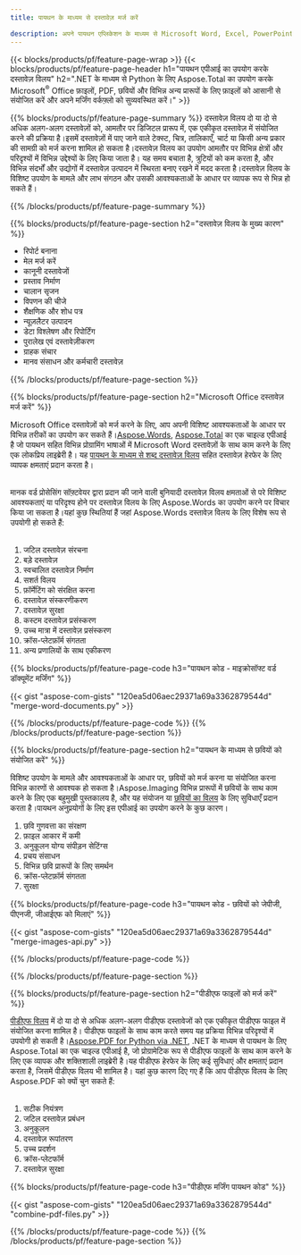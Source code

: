 ```yaml
---
title: पायथन के माध्यम से दस्तावेज़ मर्ज करें

description: अपने पायथन एप्लिकेशन के माध्यम से Microsoft Word, Excel, PowerPoint, PDF और Images सहित दो या अधिक अलग-अलग दस्तावेज़ों को संयोजित करें।ऐप के माध्यम से विलय परिणामों का ऑनलाइन परीक्षण करें।
---
```


{{< blocks/products/pf/feature-page-wrap >}}
{{< blocks/products/pf/feature-page-header h1="पायथन एपीआई का उपयोग करके दस्तावेज़ विलय" h2=".NET के माध्यम से Python के लिए Aspose.Total का उपयोग करके Microsoft<sup>&reg;</sup> Office फ़ाइलों, PDF, छवियों और विभिन्न अन्य प्रारूपों के लिए फ़ाइलों को आसानी से संयोजित करें और अपने मर्जिंग वर्कफ़्लो को सुव्यवस्थित करें।" >}}

{{% blocks/products/pf/feature-page-summary %}}
दस्तावेज़ विलय दो या दो से अधिक अलग-अलग दस्तावेज़ों को, आमतौर पर डिजिटल प्रारूप में, एक एकीकृत दस्तावेज़ में संयोजित करने की प्रक्रिया है।इसमें दस्तावेज़ों में पाए जाने वाले टेक्स्ट, चित्र, तालिकाएँ, चार्ट या किसी अन्य प्रकार की सामग्री को मर्ज करना शामिल हो सकता है।दस्तावेज़ विलय का उपयोग आमतौर पर विभिन्न क्षेत्रों और परिदृश्यों में विभिन्न उद्देश्यों के लिए किया जाता है। यह समय बचाता है, त्रुटियों को कम करता है, और विभिन्न संदर्भों और उद्योगों में दस्तावेज़ उत्पादन में स्थिरता बनाए रखने में मदद करता है।दस्तावेज़ विलय के विशिष्ट उपयोग के मामले और लाभ संगठन और उसकी आवश्यकताओं के आधार पर व्यापक रूप से भिन्न हो सकते हैं।

{{% /blocks/products/pf/feature-page-summary  %}}

{{% blocks/products/pf/feature-page-section  h2="दस्तावेज़ विलय के मुख्य कारण" %}}

- रिपोर्ट बनाना
- मेल मर्ज करें
- कानूनी दस्तावेजों
- प्रस्ताव निर्माण
- चालान सृजन
- विपणन की चीजे
- शैक्षणिक और शोध पत्र
- न्यूज़लैटर उत्पादन
- डेटा विश्लेषण और रिपोर्टिंग
- पुरालेख एवं दस्तावेज़ीकरण
- ग्राहक संचार
- मानव संसाधन और कर्मचारी दस्तावेज़

{{% /blocks/products/pf/feature-page-section %}}

{{% blocks/products/pf/feature-page-section  h2="Microsoft Office दस्तावेज़ मर्ज करें" %}}

Microsoft Office दस्तावेज़ों को मर्ज करने के लिए, आप अपनी विशिष्ट आवश्यकताओं के आधार पर विभिन्न तरीकों का उपयोग कर सकते हैं।[Aspose.Words](https://products.aspose.com/words/family/), [Aspose.Total](https://products.aspose.com/total/family/) का एक चाइल्ड एपीआई है जो पायथन सहित विभिन्न प्रोग्रामिंग भाषाओं में Microsoft Word दस्तावेज़ों के साथ काम करने के लिए एक लोकप्रिय लाइब्रेरी है। यह [पायथन के माध्यम से शब्द दस्तावेज़ विलय](https://products.aspose.com/total/python-net/merge/word/) सहित दस्तावेज़ हेरफेर के लिए व्यापक क्षमताएं प्रदान करता है।<br /><br />

मानक वर्ड प्रोसेसिंग सॉफ़्टवेयर द्वारा प्रदान की जाने वाली बुनियादी दस्तावेज़ विलय क्षमताओं से परे विशिष्ट आवश्यकताएं या परिदृश्य होने पर दस्तावेज़ विलय के लिए Aspose.Words का उपयोग करने पर विचार किया जा सकता है।यहां कुछ स्थितियां हैं जहां Aspose.Words दस्तावेज़ विलय के लिए विशेष रूप से उपयोगी हो सकते हैं:<br /><br />

1. जटिल दस्तावेज़ संरचना<br />
2. बड़े दस्तावेज़<br />
3. स्वचालित दस्तावेज़ निर्माण<br />
4. सशर्त विलय<br />
5. फ़ॉर्मेटिंग को संरक्षित करना<br />
6. दस्तावेज़ संस्करणीकरण<br />
7. दस्तावेज़ सुरक्षा<br />
8. कस्टम दस्तावेज़ प्रसंस्करण<br />
9. उच्च मात्रा में दस्तावेज़ प्रसंस्करण<br />
10. क्रॉस-प्लेटफ़ॉर्म संगतता<br />
11. अन्य प्रणालियों के साथ एकीकरण<br />


{{% blocks/products/pf/feature-page-code h3="पायथन कोड - माइक्रोसॉफ्ट वर्ड डॉक्यूमेंट मर्जिंग" %}}

{{< gist "aspose-com-gists" "120ea5d06aec29371a69a3362879544d" "merge-word-documents.py" >}}

{{% /blocks/products/pf/feature-page-code  %}}
{{% /blocks/products/pf/feature-page-section %}}

{{% blocks/products/pf/feature-page-section  h2="पायथन के माध्यम से छवियों को संयोजित करें" %}}

विशिष्ट उपयोग के मामले और आवश्यकताओं के आधार पर, छवियों को मर्ज करना या संयोजित करना विभिन्न कारणों से आवश्यक हो सकता है।Aspose.Imaging विभिन्न प्रारूपों में छवियों के साथ काम करने के लिए एक बहुमुखी पुस्तकालय है, और यह संयोजन या [छवियों का विलय](https://products.aspose.com/total/python-net/merge/image/) के लिए सुविधाएँ प्रदान करता है।पायथन अनुप्रयोगों के लिए इस एपीआई का उपयोग करने के कुछ कारण।<br />

1. छवि गुणवत्ता का संरक्षण
1. फ़ाइल आकार में कमी
1. अनुकूलन योग्य संपीड़न सेटिंग्स
1. प्रचय संसाधन
1. विभिन्न छवि प्रारूपों के लिए समर्थन
1. क्रॉस-प्लेटफ़ॉर्म संगतता 
1. सुरक्षा

{{% blocks/products/pf/feature-page-code h3="पायथन कोड - छवियों को जेपीजी, पीएनजी, जीआईएफ को मिलाएं" %}}

{{< gist "aspose-com-gists" "120ea5d06aec29371a69a3362879544d" "merge-images-api.py" >}}

{{% /blocks/products/pf/feature-page-code  %}}

{{% /blocks/products/pf/feature-page-section %}}

{{% blocks/products/pf/feature-page-section  h2="पीडीएफ फाइलों को मर्ज करें" %}}

[पीडीएफ विलय](https://products.aspose.com/total/python-net/merge/pdf/) में दो या दो से अधिक अलग-अलग पीडीएफ दस्तावेजों को एक एकीकृत पीडीएफ फाइल में संयोजित करना शामिल है। पीडीएफ फाइलों के साथ काम करते समय यह प्रक्रिया विभिन्न परिदृश्यों में उपयोगी हो सकती है।[Aspose.PDF for Python via .NET](https://products.aspose.com/pdf/python-net/), .NET के माध्यम से पायथन के लिए Aspose.Total का एक चाइल्ड एपीआई है, जो प्रोग्रामेटिक रूप से पीडीएफ फाइलों के साथ काम करने के लिए एक व्यापक और शक्तिशाली लाइब्रेरी है।यह पीडीएफ हेरफेर के लिए कई सुविधाएं और क्षमताएं प्रदान करता है, जिसमें पीडीएफ विलय भी शामिल है। यहां कुछ कारण दिए गए हैं कि आप पीडीएफ विलय के लिए Aspose.PDF को क्यों चुन सकते हैं:
<br /><br />

1. सटीक नियंत्रण
1. जटिल दस्तावेज़ प्रबंधन
1. अनुकूलन
1. दस्तावेज़ रूपांतरण
1. उच्च प्रदर्शन
1. क्रॉस-प्लेटफॉर्म
1. दस्तावेज़ सुरक्षा

{{% blocks/products/pf/feature-page-code h3="पीडीएफ मर्जिंग पायथन कोड" %}}

{{< gist "aspose-com-gists" "120ea5d06aec29371a69a3362879544d" "combine-pdf-files.py" >}}

{{% /blocks/products/pf/feature-page-code  %}}
{{% /blocks/products/pf/feature-page-section %}}
